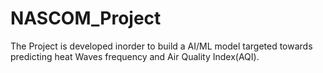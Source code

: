 # NASCOM_Project
 The Project is developed inorder to build a AI/ML model targeted towards predicting heat Waves frequency and Air Quality Index(AQI).
